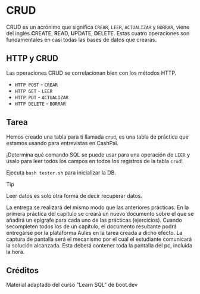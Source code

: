 # CRUD

CRUD es un acrónimo que significa `CREAR`, `LEER`, `ACTUALIZAR` y `BORRAR`, viene del inglés **C**REATE, **R**EAD, **U**PDATE, **D**ELETE. Estas cuatro operaciones son fundamentales en casi todas las bases de datos que crearás.

## HTTP y CRUD

Las operaciones CRUD se correlacionan bien con los métodos HTTP. 

- `HTTP POST` - `CREAR`
- `HTTP GET` - `LEER`
- `HTTP PUT` - `ACTUALIZAR`
- `HTTP DELETE` - `BORRAR`

## Tarea

Hemos creado una tabla para ti llamada `crud`, es una tabla de práctica que estamos usando para entrevistas en CashPal.

¡Determina qué comando SQL se puede usar para una operación de `LEER` y úsalo para leer todos los campos en todos los registros de la tabla `crud`!

Ejecuta `bash tester.sh` para inicializar la DB.

> [!TIP]
> Leer datos es solo otra forma de decir recuperar datos.

La entrega se realizará del mismo modo que las anteriores prácticas. En la primera práctica del capítulo se creará un nuevo documento sobre el que se añadirá un epígrafe para cada uno de las prácticas (ejercicios). Cuando secompleten todos los de un capítulo, el documento resultante podrá entregarse por la plataforma Aules en la tarea creada a dicho efecto. La captura de pantalla será el mecanismo por el cual el estudiante comunicará la solución alcanzada. Esta deberá contener toda la pantalla del pc, incluida la hora.

## Créditos

Material adaptado del curso "Learn SQL" de boot.dev

